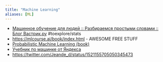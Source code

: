 ```yaml
---
title: "Machine Learning"
aliases: [ML]
---
```


- [Машинное обучение для людей :: Разбираемся простыми словами :: Блог Вастрик.ру](https://vas3k.ru/blog/machine_learning/) #toexplore/stats 
- https://mlcourse.ai/book/index.html - AWESOME FREE STUFF
- [Probabilistic Machine Learning (book)](https://probml.github.io/pml-book/book1.html)
- [Учебник по машинке от Яндекса](https://ml-handbook.ru)
- https://twitter.com/Jeande_d/status/1521155705050345473
